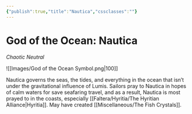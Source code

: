 ```yaml
---
{"publish":true,"title":"Nautica","cssclasses":""}
---
```



# God of the Ocean: Nautica
*Chaotic Neutral*

![[Images/God of the Ocean Symbol.png|100]]

Nautica governs the seas, the tides, and everything in the ocean that isn’t under the gravitational influence of Lumis.
Sailors pray to Nautica in hopes of calm waters for save seafaring travel, and as a result, Nautica is most prayed to in the coasts, especially [[Faltera/Hyritia/The Hyritian Alliance\|Hyritia]]. May have created [[Miscellaneous/The Fish Crystals]]. 